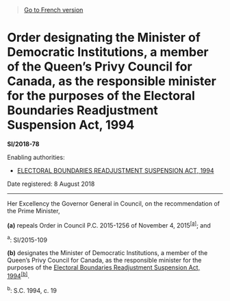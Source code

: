 > [Go to French version](/fr/Règlements/Textes%20réglementaires/2018/78.md)

# Order designating the Minister of Democratic Institutions, a member of the Queen’s Privy Council for Canada, as the responsible minister for the purposes of the Electoral Boundaries Readjustment Suspension Act, 1994

**SI/2018-78**

Enabling authorities: 
- [ELECTORAL BOUNDARIES READJUSTMENT SUSPENSION ACT, 1994](/en/Acts/Statutes%20of%20Canada/1994/c.%2019.md)

Date registered: 8 August 2018

----------

Her Excellency the Governor General in Council, on the recommendation of the Prime Minister,

**(a)** repeals Order in Council P.C. 2015-1256 of November 4, 2015<sup><a href='#fn_81000-3-1673-E_hq_22419'>[a]</a></sup>; and

<a name='fn_81000-3-1673-E_hq_22419'><sup>a</sup></a>: SI/2015-109<br />



**(b)** designates the Minister of Democratic Institutions, a member of the Queen’s Privy Council for Canada, as the responsible minister for the purposes of the [Electoral Boundaries Readjustment Suspension Act, 1994](/en/Acts/Statutes%20of%20Canada/1994/c.%2019.md)<sup><a href='#fn_81000-3-1673-E_hq_22427'>[b]</a></sup>.

<a name='fn_81000-3-1673-E_hq_22427'><sup>b</sup></a>: S.C. 1994, c. 19<br />




